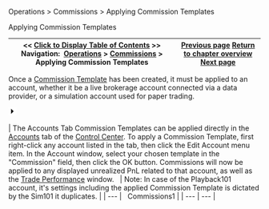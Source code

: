﻿


Operations \> Commissions \> Applying Commission Templates






















Applying Commission Templates







| \<\< [Click to Display Table of Contents](adding_per_instrument_commissi_3.md) \>\> **Navigation:**     [Operations](operations.md) \> [Commissions](understanding_commissions.md) \> Applying Commission Templates | [Previous page](adding_per_instrument_commissi_2.md) [Return to chapter overview](understanding_commissions.md) [Next page](control_center.md) |
| --- | --- |














Once a [Commission Template](adding_per_instrument_commissi_2.md) has been created, it must be applied to an account, whether it be a live brokerage account connected via a data provider, or a simulation account used for paper trading.


![tog_plus](tog_plus.gif)




| The Accounts Tab Commission Templates can be applied directly in the [Accounts](accounts_tab.md) tab of the [Control Center](control_center.md). To apply a Commission Template, first right\-click any account listed in the tab, then click the Edit Account menu item. In the Account window, select your chosen template in the "Commission" field, then click the OK button. Commissions will now be applied to any displayed unrealized PnL related to that account, as well as the [Trade Performance](trade_performance.md) window.     | Note: In case of the Playback101 account, it's settings including the applied Commission Template is dictated by the Sim101 it duplicates. | | --- |      Commissions1 |
| --- | --- |










